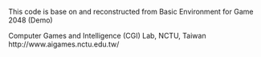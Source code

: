 This code is base on and reconstructed from Basic Environment for Game 2048 (Demo)<br>
<p>
Computer Games and Intelligence (CGI) Lab, NCTU, Taiwan<br>
http://www.aigames.nctu.edu.tw/<br>
<p>
